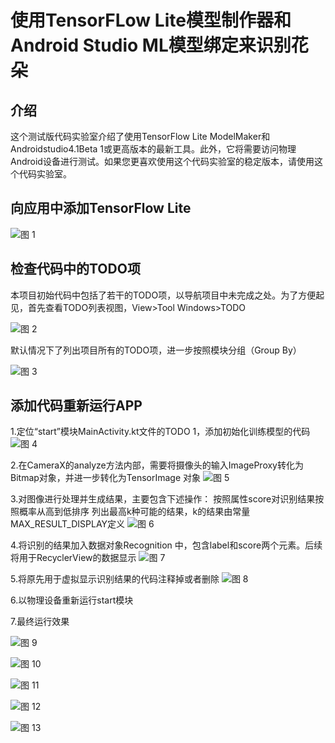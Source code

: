 # 使用TensorFLow Lite模型制作器和Android Studio ML模型绑定来识别花朵


## 介绍

这个测试版代码实验室介绍了使用TensorFlow Lite ModelMaker和Androidstudio4.1Beta 1或更高版本的最新工具。此外，它将需要访问物理Android设备进行测试。如果您更喜欢使用这个代码实验室的稳定版本，请使用这个代码实验室。



## 向应用中添加TensorFlow Lite

![图 1](images/957be474ea826120d16c841cbd465619449d1e29d7096d354dec3b3d88ea4b7f.png)  


## 检查代码中的TODO项

本项目初始代码中包括了若干的TODO项，以导航项目中未完成之处。为了方便起见，首先查看TODO列表视图，View>Tool Windows>TODO

![图 2](images/e2dea654e7448fbc1b504ed50e131abde4bf56cdd0748eb5a73bde9a3596ec4b.png)  

默认情况下了列出项目所有的TODO项，进一步按照模块分组（Group By）

![图 3](images/0d04a29025f367fdb0e5f5634b967fbb6f9b5754bca317c2e389eab33426fc51.png)  



## 添加代码重新运行APP

1.定位“start”模块MainActivity.kt文件的TODO 1，添加初始化训练模型的代码
![图 4](images/e50a9d5147b8fbc2be904f75d54ea8cde653436293d688d589c2826ef1d6a941.png)  

2.在CameraX的analyze方法内部，需要将摄像头的输入ImageProxy转化为Bitmap对象，并进一步转化为TensorImage 对象
![图 5](images/0ce6064603ba19e4e9128525112b2d65f576c7764c918bf9fb3388815801bd95.png)  

3.对图像进行处理并生成结果，主要包含下述操作：
按照属性score对识别结果按照概率从高到低排序
列出最高k种可能的结果，k的结果由常量MAX_RESULT_DISPLAY定义
![图 6](images/0d4367e7e8f2c45249d7553ceea175d091913ac2a7960ae2327db51a73891e9b.png)  

4.将识别的结果加入数据对象Recognition 中，包含label和score两个元素。后续将用于RecyclerView的数据显示
![图 7](images/870915fc7a6aeb173ffae927a318d2e650319c70cdcd1d99301b58013e2b2286.png)  

5.将原先用于虚拟显示识别结果的代码注释掉或者删除
![图 8](images/eac4a1838702157ffe76a5c6f10e82a51d9bc9606b07c1406c260694caa135a4.png)  

6.以物理设备重新运行start模块

7.最终运行效果

![图 9](images/18bde5f81279f30ce819bd061d36f192b458eebcd5fdf7cd29ab35442ef4c0dc.png)  

![图 10](images/aee374d0994685fcfe6277c212b4bff68b4f474708c6e9145db8bfd2fadce1ee.png)  

![图 11](images/30ef5973d5fda386d2639673c686a112df0a76a2edfe83bba8c783b09799f3aa.png)  

![图 12](images/6b5e34c2cc6d1e789b582dea5dee5b79fbcac9086117541ea261f32487afc89d.png)  

![图 13](images/b15a693fe5d11c28d7faa5044ce28011f8b9245053a59d53f04ab058f7a87620.png)  
